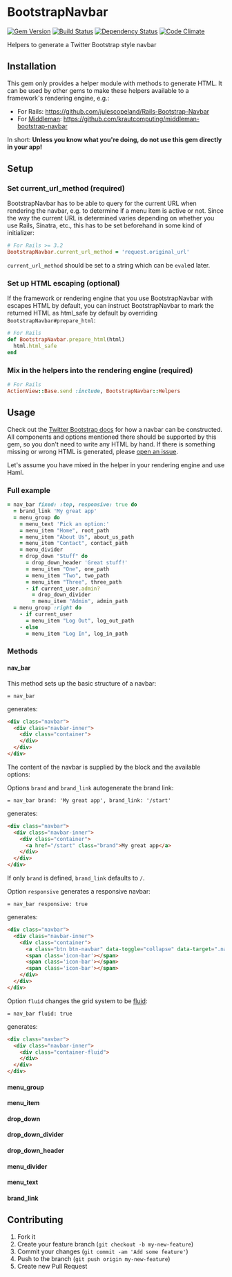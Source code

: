 # BootstrapNavbar

[![Gem Version](https://badge.fury.io/rb/bootstrap_navbar.png)](http://badge.fury.io/rb/bootstrap_navbar)
[![Build Status](https://secure.travis-ci.org/krautcomputing/bootstrap_navbar.png)](http://travis-ci.org/krautcomputing/bootstrap_navbar)
[![Dependency Status](https://gemnasium.com/krautcomputing/bootstrap_navbar.png)](https://gemnasium.com/krautcomputing/bootstrap_navbar)
[![Code Climate](https://codeclimate.com/github/krautcomputing/bootstrap_navbar.png)](https://codeclimate.com/github/krautcomputing/bootstrap_navbar)

Helpers to generate a Twitter Bootstrap style navbar

## Installation

This gem only provides a helper module with methods to generate HTML. It can be used by other gems to make these helpers available to a framework's rendering engine, e.g.:

* For Rails: https://github.com/julescopeland/Rails-Bootstrap-Navbar
* For [Middleman](http://middlemanapp.com/): https://github.com/krautcomputing/middleman-bootstrap-navbar

In short: __Unless you know what you're doing, do not use this gem directly in your app!__

## Setup

### Set current_url_method (required)

BootstrapNavbar has to be able to query for the current URL when rendering the navbar, e.g. to determine if a menu item is active or not. Since the way the current URL is determined varies depending on whether you use Rails, Sinatra, etc., this has to be set beforehand in some kind of initializer:

```ruby
# For Rails >= 3.2
BootstrapNavbar.current_url_method = 'request.original_url'
```

`current_url_method` should be set to a string which can be `eval`ed later.

### Set up HTML escaping (optional)

If the framework or rendering engine that you use BootstrapNavbar with escapes HTML by default, you can instruct BootstrapNavbar to mark the returned HTML as html_safe by default by overriding `BootstrapNavbar#prepare_html`:

```ruby
# For Rails
def BootstrapNavbar.prepare_html(html)
  html.html_safe
end
```

### Mix in the helpers into the rendering engine (required)

```ruby
# For Rails
ActionView::Base.send :include, BootstrapNavbar::Helpers
```

## Usage

Check out the [Twitter Bootstrap docs](http://twitter.github.io/bootstrap/components.html#navbar) for how a navbar can be constructed. All components and options mentioned there should be supported by this gem, so you don't need to write any HTML by hand. If there is something missing or wrong HTML is generated, please [open an issue](https://github.com/krautcomputing/bootstrap_navbar/issues).

Let's assume you have mixed in the helper in your rendering engine and use Haml.

### Full example

```ruby
= nav_bar fixed: :top, responsive: true do
  = brand_link 'My great app'
  = menu_group do
    = menu_text 'Pick an option:'
    = menu_item "Home", root_path
    = menu_item "About Us", about_us_path
    = menu_item "Contact", contact_path
    = menu_divider
    = drop_down "Stuff" do
      = drop_down_header 'Great stuff!'
      = menu_item "One", one_path
      = menu_item "Two", two_path
      = menu_item "Three", three_path
      - if current_user.admin?
        = drop_down_divider
        = menu_item "Admin", admin_path
  = menu_group :right do
    - if current_user
      = menu_item "Log Out", log_out_path
    - else
      = menu_item "Log In", log_in_path
```

### Methods

#### nav_bar

This method sets up the basic structure of a navbar:

```haml
= nav_bar
```

generates:

```html
<div class="navbar">
  <div class="navbar-inner">
    <div class="container">
    </div>
  </div>
</div>
```

The content of the navbar is supplied by the block and the available options:

Options `brand` and `brand_link` autogenerate the brand link:

```haml
= nav_bar brand: 'My great app', brand_link: '/start'
```

generates:

```html
<div class="navbar">
  <div class="navbar-inner">
    <div class="container">
      <a href="/start" class="brand">My great app</a>
    </div>
  </div>
</div>
```

If only `brand` is defined, `brand_link` defaults to `/`.

Option `responsive` generates a responsive navbar:

```haml
= nav_bar responsive: true
```

generates:

```html
<div class="navbar">
  <div class="navbar-inner">
    <div class="container">
      <a class="btn btn-navbar" data-toggle="collapse" data-target=".nav-collapse">
      <span class='icon-bar'></span>
      <span class='icon-bar'></span>
      <span class='icon-bar'></span>
    </div>
  </div>
</div>
```

Option `fluid` changes the grid system to be [fluid](http://twitter.github.io/bootstrap/scaffolding.html#fluidGridSystem):

```haml
= nav_bar fluid: true
```

generates:

```html
<div class="navbar">
  <div class="navbar-inner">
    <div class="container-fluid">
    </div>
  </div>
</div>
```

#### menu_group

#### menu_item

#### drop_down

#### drop_down_divider

#### drop_down_header

#### menu_divider

#### menu_text

#### brand_link

## Contributing

1. Fork it
2. Create your feature branch (`git checkout -b my-new-feature`)
3. Commit your changes (`git commit -am 'Add some feature'`)
4. Push to the branch (`git push origin my-new-feature`)
5. Create new Pull Request
